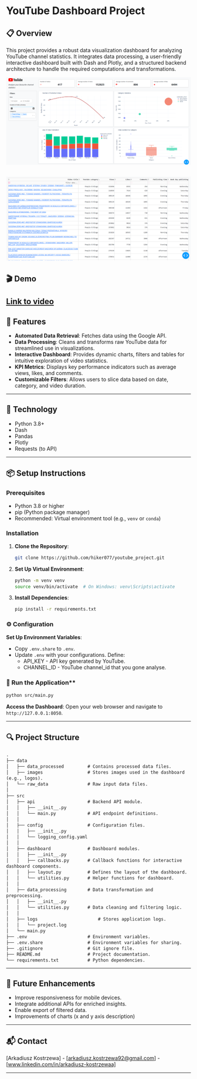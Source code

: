 # YouTube Dashboard Project

## 📋 Overview
This project provides a robust data visualization dashboard for analyzing YouTube channel statistics. It integrates data processing, a user-friendly interactive dashboard built with Dash and Plotly, and a structured backend architecture to handle the required computations and transformations.



![Screenshot dashboardu](assets/Screenshot_1.png)

![Screenshot dashboardu](assets/Screenshot_2.png)
---

## 🎬 Demo

[Link to video](assets/Video.mp4)
--- 

## 🌟 Features
- **Automated Data Retrieval**: Fetches data using the Google API.
- **Data Processing**: Cleans and transforms raw YouTube data for streamlined use in visualizations.
- **Interactive Dashboard**: Provides dynamic charts, filters and tables for intuitive exploration of video statistics.
- **KPI Metrics**: Displays key performance indicators such as average views, likes, and comments.
- **Customizable Filters**: Allows users to slice data based on date, category, and video duration.
---

## 🔧 Technology

- Python 3.8+
- Dash
- Pandas
- Plotly
- Requests (to API)
--- 

## 📦 Setup Instructions

### Prerequisites
- Python 3.8 or higher
- pip (Python package manager)
- Recommended: Virtual environment tool (e.g., `venv` or `conda`)

### Installation

1. **Clone the Repository**:
   ```bash
   git clone https://github.com/hiker077/youtube_project.git 
   ```

2. **Set Up Virtual Environment**:
   ```bash
   python -m venv venv
   source venv/bin/activate  # On Windows: venv\Scripts\activate
   ```

3. **Install Dependencies**:
   ```bash
   pip install -r requirements.txt
   ```

### ⚙️ Configuration

**Set Up Environment Variables**:
   - Copy `.env.share` to `.env`.
   - Update `.env` with your configurations. Define: 
     - API_KEY - API key generated by YouTube. 
     - CHANNEL_ID - YouTube channel_id that you gone analyse.

### 🚀 Run the Application**
   ```bash
   python src/main.py
   ```

**Access the Dashboard**:
   Open your web browser and navigate to `http://127.0.0.1:8050`.

---

## 🔍 Project Structure
```
.
├── data
│   ├── data_processed         # Contains processed data files.
│   ├── images                 # Stores images used in the dashboard (e.g., logos).
│   └── raw_data               # Raw input data files.
│
├── src
│   ├── api                    # Backend API module.
│   │   ├── __init__.py
│   │   └── main.py            # API endpoint definitions.
│   │
│   ├── config                 # Configuration files.
│   │   ├── __init__.py
│   │   └── logging_config.yaml
│   │
│   ├── dashboard              # Dashboard modules.
│   │   ├── __init__.py
│   │   ├── callbacks.py       # Callback functions for interactive dashboard components.
│   │   ├── layout.py          # Defines the layout of the dashboard.
│   │   └── utilities.py       # Helper functions for dashboard.
│   │
│   ├── data_processing        # Data transformation and preprocessing.
│   │   ├── __init__.py
│   │   └── utilities.py       # Data cleaning and filtering logic.
│   │
│   ├── logs                       # Stores application logs.
│   │   └── project.log
│   └── main.py
├── .env                       # Environment variables.
├── .env.share                 # Environment variables for sharing.
├── .gitignore                 # Git ignore file.
├── README.md                  # Project documentation.
└── requirements.txt           # Python dependencies.
```

---

## 🌱 Future Enhancements
- Improve responsiveness for mobile devices.
- Integrate additional APIs for enriched insights.
- Enable export of filtered data.
- Improvements of charts (x and y axis description)

---

## 📬 Contact

[Arkadiusz Kostrzewa] - [arkadiusz.kostrzewa92@gmail.com] - [www.linkedin.com/in/arkadiusz-kostrzewaa]


---
